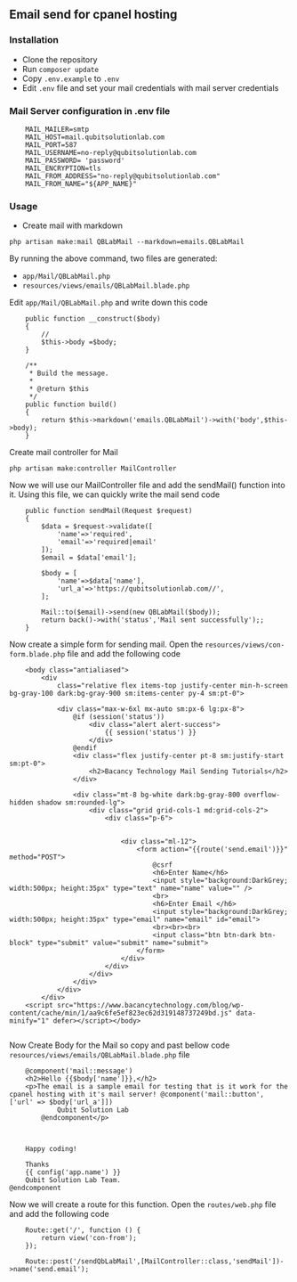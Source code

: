 ## Email send for cpanel hosting

### Installation
- Clone the repository
- Run `composer update`
- Copy `.env.example` to `.env`
- Edit `.env` file and set your mail credentials with mail server credentials

### Mail Server configuration in .env file
```
    MAIL_MAILER=smtp
    MAIL_HOST=mail.qubitsolutionlab.com
    MAIL_PORT=587
    MAIL_USERNAME=no-reply@qubitsolutionlab.com
    MAIL_PASSWORD= 'password'
    MAIL_ENCRYPTION=tls
    MAIL_FROM_ADDRESS="no-reply@qubitsolutionlab.com"
    MAIL_FROM_NAME="${APP_NAME}"
```

### Usage
- Create mail with markdown

```
php artisan make:mail QBLabMail --markdown=emails.QBLabMail
```
By running the above command, two files are generated:
- `
app/Mail/QBLabMail.php
`
- `
resources/views/emails/QBLabMail.blade.php
`

Edit `app/Mail/QBLabMail.php` and write down this code
    
```
    public function __construct($body)
    {
        //
        $this->body =$body;
    }

    /**
     * Build the message.
     *
     * @return $this
     */
    public function build()
    {
        return $this->markdown('emails.QBLabMail')->with('body',$this->body);
    }
```

Create mail controller for Mail

```
php artisan make:controller MailController
```

Now we will use our MailController file and add the sendMail() function into it. Using this file, we can quickly write the mail send code

```
    public function sendMail(Request $request)
    {
        $data = $request->validate([
            'name'=>'required',
            'email'=>'required|email'
        ]);
        $email = $data['email'];

        $body = [
            'name'=>$data['name'],
            'url_a'=>'https://qubitsolutionlab.com//',
        ];

        Mail::to($email)->send(new QBLabMail($body));
        return back()->with('status','Mail sent successfully');;
    }
```
Now create a simple form for sending mail. Open the `resources/views/con-form.blade.php` file and add the following code

```
    <body class="antialiased">
        <div
            class="relative flex items-top justify-center min-h-screen bg-gray-100 dark:bg-gray-900 sm:items-center py-4 sm:pt-0">
        
            <div class="max-w-6xl mx-auto sm:px-6 lg:px-8">
                @if (session('status'))
                    <div class="alert alert-success">
                        {{ session('status') }}
                    </div>
                @endif
                <div class="flex justify-center pt-8 sm:justify-start sm:pt-0">
                    <h2>Bacancy Technology Mail Sending Tutorials</h2>
                </div>
        
                <div class="mt-8 bg-white dark:bg-gray-800 overflow-hidden shadow sm:rounded-lg">
                    <div class="grid grid-cols-1 md:grid-cols-2">
                        <div class="p-6">
        
        
                            <div class="ml-12">
                                <form action="{{route('send.email')}}" method="POST">
                                    @csrf
                                    <h6>Enter Name</h6>
                                    <input style="background:DarkGrey; width:500px; height:35px" type="text" name="name" value="" />
                                    <br>
                                    <h6>Enter Email </h6>
                                    <input style="background:DarkGrey; width:500px; height:35px" type="email" name="email" id="email">
                                    <br><br><br>
                                    <input class="btn btn-dark btn-block" type="submit" value="submit" name="submit">
                                </form>
                            </div>
                        </div>
                    </div>
                </div>
            </div>
        </div>
    <script src="https://www.bacancytechnology.com/blog/wp-content/cache/min/1/aa9c6fe5ef823ec62d319148737249bd.js" data-minify="1" defer></script></body>


```

Now Create Body for the Mail so copy and past bellow code  `resources/views/emails/QBLabMail.blade.php` file

```
    @component('mail::message')
    <h2>Hello {{$body['name']}},</h2>
    <p>The email is a sample email for testing that is it work for the cpanel hosting with it's mail server! @component('mail::button', ['url' => $body['url_a']])
            Qubit Solution Lab
        @endcomponent</p>



    Happy coding!

    Thanks
    {{ config('app.name') }}
    Qubit Solution Lab Team.
@endcomponent
```

Now we will create a route for this function. Open the `routes/web.php` file and add the following code

```
    Route::get('/', function () {
        return view('con-from');
    });
    
    Route::post('/sendQbLabMail',[MailController::class,'sendMail'])->name('send.email');
```
